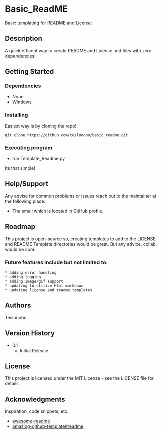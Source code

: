 # Basic_ReadME

Basic templating for README and License 

## Description

A quick efficent way to create README and License .md files with zero dependencies!

## Getting Started

### Dependencies

* None
* Windows

### Installing

Easiest way is by cloning the repo!
~~~
git clone https://github.com/teslonobo/basic_readme.git
~~~

### Executing program

* run Template_Readme.py

Its that simple!

## Help/Support

Any advise for common problems or issues reach out to the maintainer at the following place:
* The email which is located in GitHub profile.

## Roadmap

This project is open-source so, creating templates to add to the LICENSE and README Template directories would be great. But any advice, collab, would be cool.

### Future features include but not limited to:
    * adding error handling
    * adding logging
    * adding image/gif support
    * updating to utilize Html markdown  
    * updating license and readme templates

## Authors

Teslonobo  

## Version History

* 0.1
    * Initial Release

## License

This project is licensed under the MIT License - see the LICENSE file for details

## Acknowledgments

Inspiration, code snippets, etc.
* [awesome-readme](https://github.com/matiassingers/awesome-readme)
* [amazing-github-template#readme](https://github.com/dec0dOS/amazing-github-template#readme)
